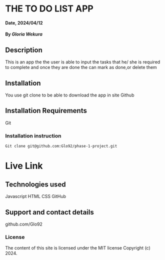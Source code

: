 # THE TO DO LIST APP 

#### Date, 2024/04/12

#### By *Gloria Wekura*

## Description
This is an app the the user is able to input the tasks that he/ she is required to complete and once they are done the can mark as done,or delete them 

## Installation
You use git clone to be able to download the app in site Github

## Installation Requirements
Git

### Installation instruction
```
Git clone git@github.com:Glo92/phase-1-project.git

```

# Live Link


## Technologies used
Javascript 
HTML
CSS
GitHub 

## Support and contact details
github.com/Glo92

### License
The content of this site is licensed under the MIT license
Copyright (c) 2024.